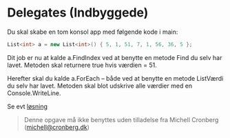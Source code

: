 ﻿# Delegates (Indbyggede)

Du skal skabe en tom konsol app med følgende kode i main:

```csharp
List<int> a = new List<int>() { 5, 1, 51, 7, 1, 56, 36, 5 };
```

Dit job er nu at kalde a.FindIndex ved at benytte en metode 
Find du selv har lavet. Metoden skal returnere 
true hvis værdien = 51.

Herefter skal du kalde a.ForEach – både ved at benytte 
en metode ListVærdi du selv har lavet. Metoden skal blot udskrive alle værdier med 
en Console.WriteLine.

Se evt [løsning](https://github.com/devcronberg/undervisning-cs-opgaver/blob/master/delegates-array-predicate/Program.cs)

<!-- footerstart -->
> Denne opgave må ikke benyttes uden tilladelse fra Michell Cronberg (michell@cronberg.dk)
<!-- footerslut -->
